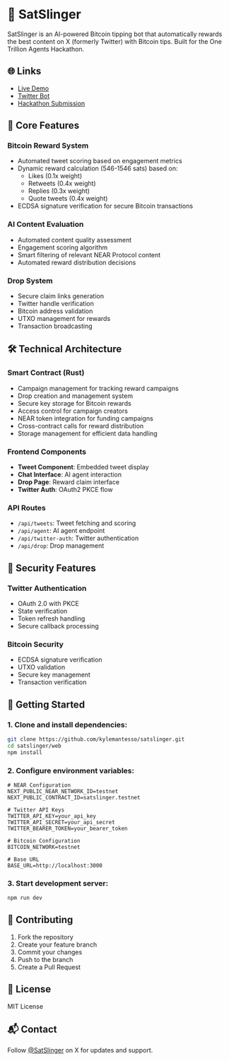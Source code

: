 # 🤠 SatSlinger

SatSlinger is an AI-powered Bitcoin tipping bot that automatically rewards the best content on X (formerly Twitter) with Bitcoin tips. Built for the One Trillion Agents Hackathon.

## 🌐 Links

- [Live Demo](https://satslinger.com)
- [Twitter Bot](https://twitter.com/SatSlinger)
- [Hackathon Submission](https://devpost.com/software/saslinger)

## 🌟 Core Features

### Bitcoin Reward System
- Automated tweet scoring based on engagement metrics
- Dynamic reward calculation (546-1546 sats) based on:
  - Likes (0.1x weight)
  - Retweets (0.4x weight)
  - Replies (0.3x weight)
  - Quote tweets (0.4x weight)
- ECDSA signature verification for secure Bitcoin transactions

### AI Content Evaluation
- Automated content quality assessment
- Engagement scoring algorithm
- Smart filtering of relevant NEAR Protocol content
- Automated reward distribution decisions

### Drop System
- Secure claim links generation
- Twitter handle verification
- Bitcoin address validation
- UTXO management for rewards
- Transaction broadcasting

## 🛠 Technical Architecture

### Smart Contract (Rust)
- Campaign management for tracking reward campaigns
- Drop creation and management system
- Secure key storage for Bitcoin rewards
- Access control for campaign creators
- NEAR token integration for funding campaigns
- Cross-contract calls for reward distribution
- Storage management for efficient data handling

### Frontend Components
- **Tweet Component**: Embedded tweet display
- **Chat Interface**: AI agent interaction
- **Drop Page**: Reward claim interface
- **Twitter Auth**: OAuth2 PKCE flow

### API Routes
- `/api/tweets`: Tweet fetching and scoring
- `/api/agent`: AI agent endpoint
- `/api/twitter-auth`: Twitter authentication
- `/api/drop`: Drop management

## 🔐 Security Features

### Twitter Authentication
- OAuth 2.0 with PKCE
- State verification
- Token refresh handling
- Secure callback processing

### Bitcoin Security
- ECDSA signature verification
- UTXO validation
- Secure key management
- Transaction verification

## 🚀 Getting Started

### 1. Clone and install dependencies:

```bash
git clone https://github.com/kylemantesso/satslinger.git
cd satslinger/web
npm install
```

### 2. Configure environment variables:

```env
# NEAR Configuration
NEXT_PUBLIC_NEAR_NETWORK_ID=testnet
NEXT_PUBLIC_CONTRACT_ID=satslinger.testnet

# Twitter API Keys
TWITTER_API_KEY=your_api_key
TWITTER_API_SECRET=your_api_secret
TWITTER_BEARER_TOKEN=your_bearer_token

# Bitcoin Configuration
BITCOIN_NETWORK=testnet

# Base URL
BASE_URL=http://localhost:3000
```

### 3. Start development server:

```bash
npm run dev
```

## 🤝 Contributing

1. Fork the repository
2. Create your feature branch
3. Commit your changes
4. Push to the branch
5. Create a Pull Request

## 📄 License

MIT License

## 📬 Contact

Follow [@SatSlinger](https://twitter.com/SatSlinger) on X for updates and support.
